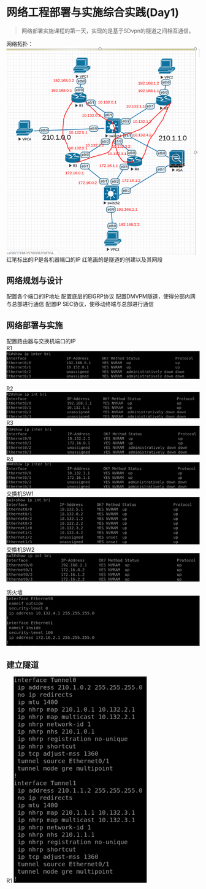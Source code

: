 #  网络工程部署与实施综合实践(Day1)  
>网络部署实施课程的第一天，实现的是基于SDvpn的隧道之间相互通信。

网络拓扑：
![image.png](pictures/zcsf7gtb7if.png)
红笔标出的IP是各机器端口的IP
红笔画的是隧道的创建以及其网段
## 网络规划与设计

配置各个端口的IP地址
配置底层的EIGRP协议
配置DMVPM隧道，使得分部内网与总部进行通信
配置IP SEC协议，使移动终端与总部进行通信

## 网络部署与实施
配置路由器与交换机端口的IP  
R1
![image.png](pictures/i7b4qc7qh7g.png)

R2  
![image.png](pictures/1jwonc2e78m.png)
R3  
![image.png](pictures/7zx33mpift6.png)
R4  
![image.png](pictures/yo25gdtt5sr.png)
交换机SW1  
![image.png](pictures/askxed4069.png)
交换机SW2  
![image.png](pictures/qq7jtvqh84.png)

防火墙  
![image.png](pictures/cpximpw0dql.png)
## 建立隧道
R1
![image.png](pictures/hjemhbvo7k.png)

